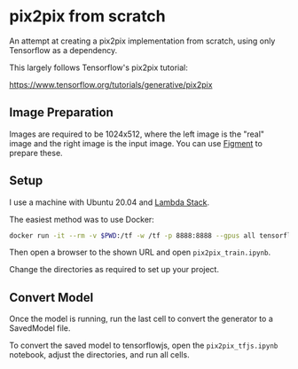 # pix2pix from scratch

An attempt at creating a pix2pix implementation from scratch, using only Tensorflow as a dependency.

This largely follows Tensorflow's pix2pix tutorial:

https://www.tensorflow.org/tutorials/generative/pix2pix

## Image Preparation

Images are required to be 1024x512, where the left image is the "real" image and the right image is the input image. You can use [Figment](https://figmentapp.com/) to prepare these.

## Setup

I use a machine with Ubuntu 20.04 and [Lambda Stack](https://lambdalabs.com/lambda-stack-deep-learning-software).

The easiest method was to use Docker:

```bash
docker run -it --rm -v $PWD:/tf -w /tf -p 8888:8888 --gpus all tensorflow/tensorflow:latest-gpu-jupyter
```

Then open a browser to the shown URL and open `pix2pix_train.ipynb`.

Change the directories as required to set up your project.

## Convert Model

Once the model is running, run the last cell to convert the generator to a SavedModel file.

To convert the saved model to tensorflowjs, open the `pix2pix_tfjs.ipynb` notebook, adjust the directories, and run all cells.
